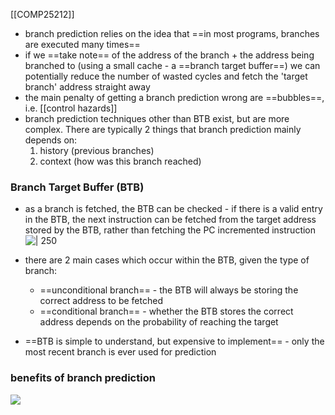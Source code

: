 [[COMP25212]]

- branch prediction relies on the idea that ==in most programs, branches are executed many times==
- if we ==take note== of the address of the branch + the address being branched to (using a small cache - a ==branch target buffer==) we can potentially reduce the number of wasted cycles and fetch the 'target branch' address straight away
- the main penalty of getting a branch prediction wrong are ==bubbles==, i.e. [[control hazards]]
- branch prediction techniques other than BTB exist, but are more complex. There are typically 2 things that branch prediction mainly depends on:
	1. history (previous branches)
	2. context (how was this branch reached)

### Branch Target Buffer (BTB)
- as a branch is fetched, the BTB can be checked - if there is a valid entry in the BTB, the next instruction can be fetched from the target address stored by the BTB, rather than fetching the PC incremented instruction
![ | 250](https://i.imgur.com/xhO9W4a.png)

- there are 2 main cases which occur within the BTB, given the type of branch:
	- ==unconditional branch== - the BTB will always be storing the correct address to be fetched
	- ==conditional branch== - whether the BTB stores the correct address depends on the probability of reaching the target
- ==BTB is simple to understand, but expensive to implement== - only the most recent branch is ever used for prediction

### benefits of branch prediction
![](https://i.imgur.com/J8KK74t.png)
